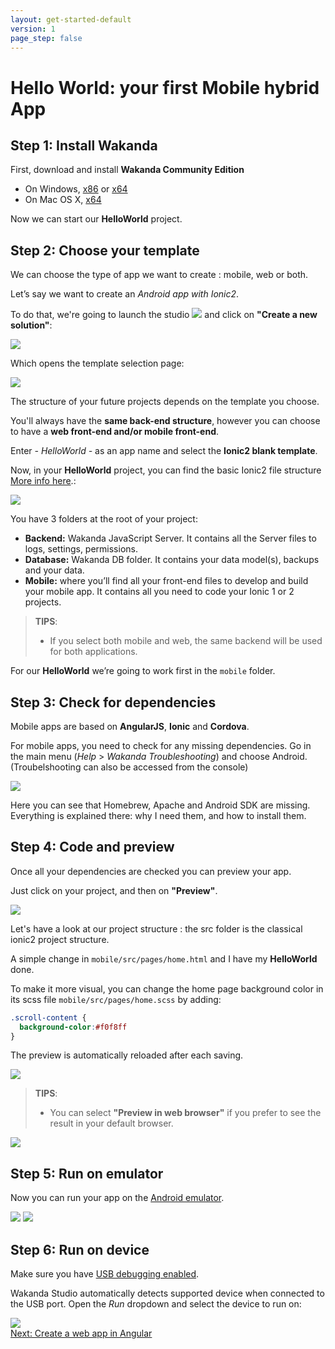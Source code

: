 ```yaml
---
layout: get-started-default
version: 1
page_step: false
---
```


# Hello World: your first Mobile hybrid App

## Step 1: Install Wakanda

First, download and install **Wakanda Community Edition**

- On Windows, [x86](https://github.com/Wakanda/wakanda-digital-app-factory/releases/download/v1.1.3/wakanda-community-all_1.1.3_x86.msi "download") or [x64](https://github.com/Wakanda/wakanda-digital-app-factory/releases/download/v1.1.3/wakanda-community-all_1.1.3_x64.msi "download")
- On Mac OS X, [x64](https://github.com/Wakanda/wakanda-digital-app-factory/releases/download/v1.1.3/wakanda-community-all_1.1.3_x64.dmg "download")


Now we can start our **HelloWorld** project.  

## Step 2: Choose your template
We can choose the type of app we want to create : mobile, web or both.

Let’s say we want to create an *Android app with Ionic2*.

To do that, we're going to launch the studio <img src="/img/logo/wakandaio_pic.png"/> and click on **"Create a new solution"**:

<img src="/img/hp-initial.png"/>

Which opens the template selection page:  

<img src="/img/hw-template-selection.png"/>


The structure of your future projects depends on the template you choose.

You'll always have the **same back-end structure**, however you can choose to have a **web front-end and/or mobile front-end**.

Enter *- HelloWorld -* as an app name and select the **Ionic2 blank template**.

Now, in your **HelloWorld** project, you can find the basic Ionic2 file structure [More info here](https://ionicframework.com/docs/v2/intro/tutorial/project-structure/ "ionic tutorial").:

<img src="/img/hw-file-structure.png"/>  

You have 3 folders at the root of your project:

- **Backend:** Wakanda JavaScript Server. It contains all the Server files to logs, settings, permissions.  
- **Database:** Wakanda DB folder. It contains your data model(s), backups and your data.
- **Mobile:** where you’ll find all your front-end files to develop and build your mobile app. It contains all you need to code your Ionic 1 or 2 projects.

> **TIPS**:  
> - If you select both mobile and web, the same backend will be used for both applications. 


For our **HelloWorld** we’re going to work first in the `mobile` folder.


## Step 3: Check for dependencies

Mobile apps are based on **AngularJS**, **Ionic** and **Cordova**.

For mobile apps, you need to check for any missing dependencies.
Go in the main menu  (_Help_ > _Wakanda Troubleshooting_) and choose Android. (Troubelshooting can also be accessed from the console)

<img src="/img/hw-troubleshooting.png"/>

Here you can see that Homebrew, Apache and Android SDK are missing. Everything is explained there: why I need them, and how to install them.


## Step 4: Code and preview  

Once all your dependencies are checked you can preview your app.

Just click on your project, and then on **"Preview"**.

<img src="/img/hw-first-preview.png"/>


Let's have a look at our project structure : the src folder is the classical ionic2 project structure.

A simple change in `mobile/src/pages/home.html` and I have my **HelloWorld** done.

To make it more visual, you can change the home page background color in its scss file `mobile/src/pages/home.scss` by adding:

```css
.scroll-content {
  background-color:#f0f8ff
} 
```

The preview is automatically reloaded after each saving.

<img src="/img/hw-colored-preview.png"/>

> **TIPS**:  
> - You can select **"Preview in web browser"** if you prefer to see the result in your default browser.  

<img src="/img/hw-final-preview.png"/>


## Step 5: Run on emulator  

Now you can run your app on the [Android emulator](https://developer.android.com/studio/run/emulator.html "check documentation").

<img src="/img/hw-run-emulator.png"/>

<img src="/img/hw-emulator-view.png"/>

## Step 6: Run on device  


Make sure you have [USB debugging enabled](http://developer.android.com/tools/device.html).

Wakanda Studio automatically detects supported device when connected to the USB port.
Open the _Run_ dropdown and select the device to run on:

<img src="/img/mobile-run-devices.png" />

<div class="navigation-step">
  <a class="btn next-button" href="create-web-app-ng1.html">Next: Create a web app in Angular<i class="icon-chevron-right"></i></a>
</div>
